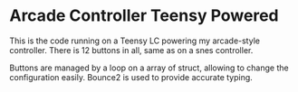 Arcade Controller Teensy Powered
================================

This is the code running on a Teensy LC powering my arcade-style controller.
There is 12 buttons in all, same as on a snes controller.

Buttons are managed by a loop on a array of struct, allowing to change the configuration easily. Bounce2 is used to provide accurate typing.